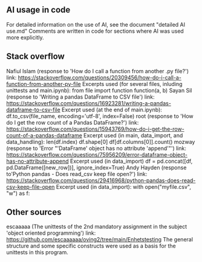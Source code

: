 ## AI usage in code
For detailed information on the use of AI, see the document "detailed AI use.md"
Comments are written in code for sections where AI was used more explicitly.

## Stack overflow
Nafiul Islam (response to 'How do I call a function from another .py file?') link: https://stackoverflow.com/questions/20309456/how-do-i-call-a-function-from-another-py-file
    Excerpts used (for several files, inluding unittests and main.ipynb): 
        from file import function
        function(a, b)
Sayan Sil (response to 'Writing a pandas DataFrame to CSV file') link: https://stackoverflow.com/questions/16923281/writing-a-pandas-dataframe-to-csv-file
    Excerpt used (at the end of main.ipynb):
         df.to_csv(file_name, encoding='utf-8', index=False)
root (response to 'How do I get the row count of a Pandas DataFrame?') link: https://stackoverflow.com/questions/15943769/how-do-i-get-the-row-count-of-a-pandas-dataframe
    Excerpt used (in main, data_import, and data_handling):
        len(df.index)
        df.shape[0]
        df[df.columns[0]].count()
mozway (response to 'Error "'DataFrame' object has no attribute 'append'"') link: https://stackoverflow.com/questions/75956209/error-dataframe-object-has-no-attribute-append
    Excerpt used (in data_import)
        df = pd.concat([df, pd.DataFrame([new_row])], ignore_index=True)
Andy Hayden (response to'Python pandas - Does read_csv keep file open?') link: https://stackoverflow.com/questions/29416968/python-pandas-does-read-csv-keep-file-open
    Excerpt used (in data_import):
        with open("myfile.csv", "w") as f:

## Other sources
escaaaaa (The unittests of the 2nd mandatory assignment in the subject 'object oriented programming') link: https://github.com/escaaaaaa/oving2/tree/main/Enhetstesting
    The general structure and some specific constructs were used as a basis for the unittests in this program.